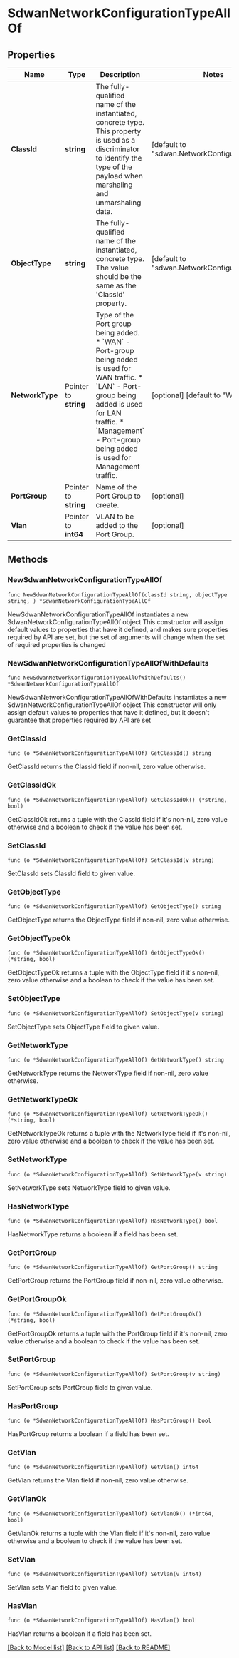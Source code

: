 # SdwanNetworkConfigurationTypeAllOf

## Properties

Name | Type | Description | Notes
------------ | ------------- | ------------- | -------------
**ClassId** | **string** | The fully-qualified name of the instantiated, concrete type. This property is used as a discriminator to identify the type of the payload when marshaling and unmarshaling data. | [default to "sdwan.NetworkConfigurationType"]
**ObjectType** | **string** | The fully-qualified name of the instantiated, concrete type. The value should be the same as the &#39;ClassId&#39; property. | [default to "sdwan.NetworkConfigurationType"]
**NetworkType** | Pointer to **string** | Type of the Port group being added. * &#x60;WAN&#x60; - Port-group being added is used for WAN traffic. * &#x60;LAN&#x60; - Port-group being added is used for LAN traffic. * &#x60;Management&#x60; - Port-group being added is used for Management traffic. | [optional] [default to "WAN"]
**PortGroup** | Pointer to **string** | Name of the Port Group to create. | [optional] 
**Vlan** | Pointer to **int64** | VLAN to be added to the Port Group. | [optional] 

## Methods

### NewSdwanNetworkConfigurationTypeAllOf

`func NewSdwanNetworkConfigurationTypeAllOf(classId string, objectType string, ) *SdwanNetworkConfigurationTypeAllOf`

NewSdwanNetworkConfigurationTypeAllOf instantiates a new SdwanNetworkConfigurationTypeAllOf object
This constructor will assign default values to properties that have it defined,
and makes sure properties required by API are set, but the set of arguments
will change when the set of required properties is changed

### NewSdwanNetworkConfigurationTypeAllOfWithDefaults

`func NewSdwanNetworkConfigurationTypeAllOfWithDefaults() *SdwanNetworkConfigurationTypeAllOf`

NewSdwanNetworkConfigurationTypeAllOfWithDefaults instantiates a new SdwanNetworkConfigurationTypeAllOf object
This constructor will only assign default values to properties that have it defined,
but it doesn't guarantee that properties required by API are set

### GetClassId

`func (o *SdwanNetworkConfigurationTypeAllOf) GetClassId() string`

GetClassId returns the ClassId field if non-nil, zero value otherwise.

### GetClassIdOk

`func (o *SdwanNetworkConfigurationTypeAllOf) GetClassIdOk() (*string, bool)`

GetClassIdOk returns a tuple with the ClassId field if it's non-nil, zero value otherwise
and a boolean to check if the value has been set.

### SetClassId

`func (o *SdwanNetworkConfigurationTypeAllOf) SetClassId(v string)`

SetClassId sets ClassId field to given value.


### GetObjectType

`func (o *SdwanNetworkConfigurationTypeAllOf) GetObjectType() string`

GetObjectType returns the ObjectType field if non-nil, zero value otherwise.

### GetObjectTypeOk

`func (o *SdwanNetworkConfigurationTypeAllOf) GetObjectTypeOk() (*string, bool)`

GetObjectTypeOk returns a tuple with the ObjectType field if it's non-nil, zero value otherwise
and a boolean to check if the value has been set.

### SetObjectType

`func (o *SdwanNetworkConfigurationTypeAllOf) SetObjectType(v string)`

SetObjectType sets ObjectType field to given value.


### GetNetworkType

`func (o *SdwanNetworkConfigurationTypeAllOf) GetNetworkType() string`

GetNetworkType returns the NetworkType field if non-nil, zero value otherwise.

### GetNetworkTypeOk

`func (o *SdwanNetworkConfigurationTypeAllOf) GetNetworkTypeOk() (*string, bool)`

GetNetworkTypeOk returns a tuple with the NetworkType field if it's non-nil, zero value otherwise
and a boolean to check if the value has been set.

### SetNetworkType

`func (o *SdwanNetworkConfigurationTypeAllOf) SetNetworkType(v string)`

SetNetworkType sets NetworkType field to given value.

### HasNetworkType

`func (o *SdwanNetworkConfigurationTypeAllOf) HasNetworkType() bool`

HasNetworkType returns a boolean if a field has been set.

### GetPortGroup

`func (o *SdwanNetworkConfigurationTypeAllOf) GetPortGroup() string`

GetPortGroup returns the PortGroup field if non-nil, zero value otherwise.

### GetPortGroupOk

`func (o *SdwanNetworkConfigurationTypeAllOf) GetPortGroupOk() (*string, bool)`

GetPortGroupOk returns a tuple with the PortGroup field if it's non-nil, zero value otherwise
and a boolean to check if the value has been set.

### SetPortGroup

`func (o *SdwanNetworkConfigurationTypeAllOf) SetPortGroup(v string)`

SetPortGroup sets PortGroup field to given value.

### HasPortGroup

`func (o *SdwanNetworkConfigurationTypeAllOf) HasPortGroup() bool`

HasPortGroup returns a boolean if a field has been set.

### GetVlan

`func (o *SdwanNetworkConfigurationTypeAllOf) GetVlan() int64`

GetVlan returns the Vlan field if non-nil, zero value otherwise.

### GetVlanOk

`func (o *SdwanNetworkConfigurationTypeAllOf) GetVlanOk() (*int64, bool)`

GetVlanOk returns a tuple with the Vlan field if it's non-nil, zero value otherwise
and a boolean to check if the value has been set.

### SetVlan

`func (o *SdwanNetworkConfigurationTypeAllOf) SetVlan(v int64)`

SetVlan sets Vlan field to given value.

### HasVlan

`func (o *SdwanNetworkConfigurationTypeAllOf) HasVlan() bool`

HasVlan returns a boolean if a field has been set.


[[Back to Model list]](../README.md#documentation-for-models) [[Back to API list]](../README.md#documentation-for-api-endpoints) [[Back to README]](../README.md)


